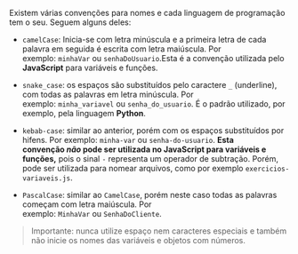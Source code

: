 Existem várias convenções para nomes e cada linguagem de programação tem o seu. Seguem alguns deles:

- `camelCase`: Inicia-se com letra minúscula e a primeira letra de cada palavra em seguida é escrita com letra maiúscula. Por exemplo: `minhaVar` ou `senhaDoUsuario`.Esta é a convenção utilizada pelo **JavaScript** para variáveis e funções.

- `snake_case`: os espaços são substituídos pelo caractere `_` (underline), com todas as palavras em letra minúscula. Por exemplo: `minha_variavel` ou `senha_do_usuario`. É o padrão utilizado, por exemplo, pela linguagem **Python**.

- `kebab-case`: similar ao anterior, porém com os espaços substituídos por hifens. Por exemplo: `minha-var` ou `senha-do-usuario`. **Esta convenção _não_ pode ser utilizada no JavaScript para variáveis e funções,** pois o sinal `-` representa um operador de subtração. Porém, pode ser utilizada para nomear arquivos, como por exemplo `exercicios-variaveis.js`.

- `PascalCase`: similar ao `CamelCase`, porém neste caso todas as palavras começam com letra maiúscula. Por exemplo: `MinhaVar` ou `SenhaDoCliente`.

>Importante: nunca utilize espaço nem caracteres especiais e também não inicie os nomes das variáveis e objetos com números.

